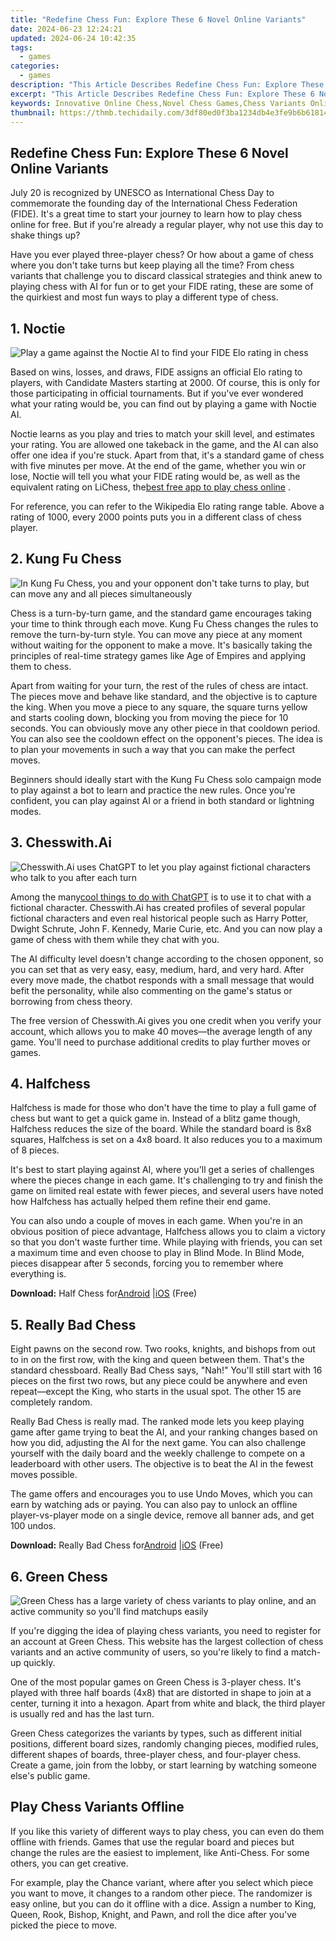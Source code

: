 ```yaml
---
title: "Redefine Chess Fun: Explore These 6 Novel Online Variants"
date: 2024-06-23 12:24:21
updated: 2024-06-24 10:42:35
tags:
  - games
categories:
  - games
description: "This Article Describes Redefine Chess Fun: Explore These 6 Novel Online Variants"
excerpt: "This Article Describes Redefine Chess Fun: Explore These 6 Novel Online Variants"
keywords: Innovative Online Chess,Novel Chess Games,Chess Variants Online,Interactive Chess Experiences,Online Multiplayer Chess,Digital Chess Innovations,Unique Online Chess Strategies
thumbnail: https://thmb.techidaily.com/3df80ed0f3ba1234db4e3fe9b6b618140f5c8ecbd00a02e86f21f161aa5eef49.jpg
---
```


## Redefine Chess Fun: Explore These 6 Novel Online Variants

 July 20 is recognized by UNESCO as International Chess Day to commemorate the founding day of the International Chess Federation (FIDE). It's a great time to start your journey to learn how to play chess online for free. But if you're already a regular player, why not use this day to shake things up?

 Have you ever played three-player chess? Or how about a game of chess where you don't take turns but keep playing all the time? From chess variants that challenge you to discard classical strategies and think anew to playing chess with AI for fun or to get your FIDE rating, these are some of the quirkiest and most fun ways to play a different type of chess.

## 1. Noctie

![Play a game against the Noctie AI to find your FIDE Elo rating in chess](https://static1.makeuseofimages.com/wordpress/wp-content/uploads/2023/07/quirky-chess-variants-fun-ai-online-games-noctie-ai.jpg)

 Based on wins, losses, and draws, FIDE assigns an official Elo rating to players, with Candidate Masters starting at 2000\. Of course, this is only for those participating in official tournaments. But if you've ever wondered what your rating would be, you can find out by playing a game with Noctie AI.

 Noctie learns as you play and tries to match your skill level, and estimates your rating. You are allowed one takeback in the game, and the AI can also offer one idea if you're stuck. Apart from that, it's a standard game of chess with five minutes per move. At the end of the game, whether you win or lose, Noctie will tell you what your FIDE rating would be, as well as the equivalent rating on LiChess, the[best free app to play chess online](https://www.makeuseof.com/best-apps-for-chess-players/) .

 For reference, you can refer to the Wikipedia Elo rating range table. Above a rating of 1000, every 2000 points puts you in a different class of chess player.

## 2. Kung Fu Chess

![In Kung Fu Chess, you and your opponent don't take turns to play, but can move any and all pieces simultaneously](https://static1.makeuseofimages.com/wordpress/wp-content/uploads/2023/07/quirky-chess-variants-fun-ai-online-games-kung-fu-chess.jpg)

 Chess is a turn-by-turn game, and the standard game encourages taking your time to think through each move. Kung Fu Chess changes the rules to remove the turn-by-turn style. You can move any piece at any moment without waiting for the opponent to make a move. It's basically taking the principles of real-time strategy games like Age of Empires and applying them to chess.

 Apart from waiting for your turn, the rest of the rules of chess are intact. The pieces move and behave like standard, and the objective is to capture the king. When you move a piece to any square, the square turns yellow and starts cooling down, blocking you from moving the piece for 10 seconds. You can obviously move any other piece in that cooldown period. You can also see the cooldown effect on the opponent's pieces. The idea is to plan your movements in such a way that you can make the perfect moves.

 Beginners should ideally start with the Kung Fu Chess solo campaign mode to play against a bot to learn and practice the new rules. Once you're confident, you can play against AI or a friend in both standard or lightning modes.

## 3. Chesswith.Ai

![Chesswith.Ai uses ChatGPT to let you play against fictional characters who talk to you after each turn](https://static1.makeuseofimages.com/wordpress/wp-content/uploads/2023/07/quirky-chess-variants-fun-ai-online-games-chesswithai.jpg)

 Among the many[cool things to do with ChatGPT](https://www.makeuseof.com/things-you-can-do-with-chatgpt/) is to use it to chat with a fictional character. Chesswith.Ai has created profiles of several popular fictional characters and even real historical people such as Harry Potter, Dwight Schrute, John F. Kennedy, Marie Curie, etc. And you can now play a game of chess with them while they chat with you.

 The AI difficulty level doesn't change according to the chosen opponent, so you can set that as very easy, easy, medium, hard, and very hard. After every move made, the chatbot responds with a small message that would befit the personality, while also commenting on the game's status or borrowing from chess theory.

 The free version of Chesswith.Ai gives you one credit when you verify your account, which allows you to make 40 moves—the average length of any game. You'll need to purchase additional credits to play further moves or games.

## 4. Halfchess

 Halfchess is made for those who don't have the time to play a full game of chess but want to get a quick game in. Instead of a blitz game though, Halfchess reduces the size of the board. While the standard board is 8x8 squares, Halfchess is set on a 4x8 board. It also reduces you to a maximum of 8 pieces.

 It's best to start playing against AI, where you'll get a series of challenges where the pieces change in each game. It's challenging to try and finish the game on limited real estate with fewer pieces, and several users have noted how Halfchess has actually helped them refine their end game.

 You can also undo a couple of moves in each game. When you're in an obvious position of piece advantage, Halfchess allows you to claim a victory so that you don't waste further time. While playing with friends, you can set a maximum time and even choose to play in Blind Mode. In Blind Mode, pieces disappear after 5 seconds, forcing you to remember where everything is.

**Download:** Half Chess for[Android](https://www.anrdoezrs.net/links/7251228/type/dlg/sid/UUmuoUeUpU2027833/https://play.google.com/store/apps/details?id=com.flipflopapp.halfchess&hl=en&gl=US) |[iOS](https://apps.apple.com/us/app/halfchess-play-chess-faster/id1182813218) (Free)

## 5. Really Bad Chess

 Eight pawns on the second row. Two rooks, knights, and bishops from out to in on the first row, with the king and queen between them. That's the standard chessboard. Really Bad Chess says, "Nah!" You'll still start with 16 pieces on the first two rows, but any piece could be anywhere and even repeat—except the King, who starts in the usual spot. The other 15 are completely random.

 Really Bad Chess is really mad. The ranked mode lets you keep playing game after game trying to beat the AI, and your ranking changes based on how you did, adjusting the AI for the next game. You can also challenge yourself with the daily board and the weekly challenge to compete on a leaderboard with other users. The objective is to beat the AI in the fewest moves possible.

 The game offers and encourages you to use Undo Moves, which you can earn by watching ads or paying. You can also pay to unlock an offline player-vs-player mode on a single device, remove all banner ads, and get 100 undos.

**Download:** Really Bad Chess for[Android](https://www.anrdoezrs.net/links/7251228/type/dlg/sid/UUmuoUeUpU2027833/https://play.google.com/store/apps/details?id=com.noodlecake.reallybadchess) |[iOS](https://apps.apple.com/app/id1109751921) (Free)

## 6. Green Chess

![Green Chess has a large variety of chess variants to play online, and an active community so you'll find matchups easily](https://static1.makeuseofimages.com/wordpress/wp-content/uploads/2023/07/quirky-chess-variants-fun-ai-online-games-green-chess.jpg)

 If you're digging the idea of playing chess variants, you need to register for an account at Green Chess. This website has the largest collection of chess variants and an active community of users, so you're likely to find a match-up quickly.

 One of the most popular games on Green Chess is 3-player chess. It's played with three half boards (4x8) that are distorted in shape to join at a center, turning it into a hexagon. Apart from white and black, the third player is usually red and has the last turn.

 Green Chess categorizes the variants by types, such as different initial positions, different board sizes, randomly changing pieces, modified rules, different shapes of boards, three-player chess, and four-player chess. Create a game, join from the lobby, or start learning by watching someone else's public game.

## Play Chess Variants Offline

 If you like this variety of different ways to play chess, you can even do them offline with friends. Games that use the regular board and pieces but change the rules are the easiest to implement, like Anti-Chess. For some others, you can get creative.

 For example, play the Chance variant, where after you select which piece you want to move, it changes to a random other piece. The randomizer is easy online, but you can do it offline with a dice. Assign a number to King, Queen, Rook, Bishop, Knight, and Pawn, and roll the dice after you've picked the piece to move.


<ins class="adsbygoogle"
     style="display:block"
     data-ad-format="autorelaxed"
     data-ad-client="ca-pub-7571918770474297"
     data-ad-slot="1223367746"></ins>



<ins class="adsbygoogle"
     style="display:block"
     data-ad-client="ca-pub-7571918770474297"
     data-ad-slot="8358498916"
     data-ad-format="auto"
     data-full-width-responsive="true"></ins>
